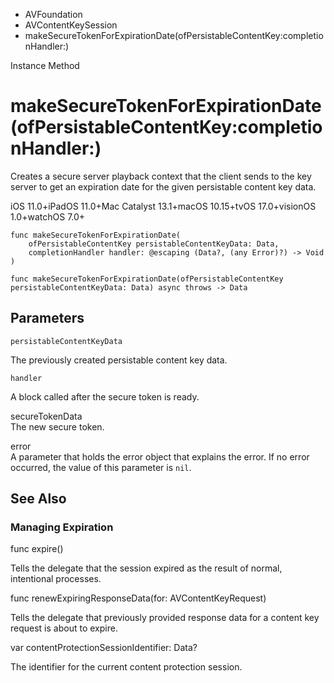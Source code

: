 

- AVFoundation
- AVContentKeySession
-  makeSecureTokenForExpirationDate(ofPersistableContentKey:completionHandler:) 

Instance Method

# makeSecureTokenForExpirationDate(ofPersistableContentKey:completionHandler:)

Creates a secure server playback context that the client sends to the key server to get an expiration date for the given persistable content key data.

iOS 11.0+iPadOS 11.0+Mac Catalyst 13.1+macOS 10.15+tvOS 17.0+visionOS 1.0+watchOS 7.0+

``` source
func makeSecureTokenForExpirationDate(
    ofPersistableContentKey persistableContentKeyData: Data,
    completionHandler handler: @escaping (Data?, (any Error)?) -> Void
)
```

``` source
func makeSecureTokenForExpirationDate(ofPersistableContentKey persistableContentKeyData: Data) async throws -> Data
```

## Parameters 

`persistableContentKeyData`  

The previously created persistable content key data.

`handler`  

A block called after the secure token is ready.

secureTokenData  
The new secure token.

error  
A parameter that holds the error object that explains the error. If no error occurred, the value of this parameter is `nil`.

## See Also

### Managing Expiration

func expire()

Tells the delegate that the session expired as the result of normal, intentional processes.

func renewExpiringResponseData(for: AVContentKeyRequest)

Tells the delegate that previously provided response data for a content key request is about to expire.

var contentProtectionSessionIdentifier: Data?

The identifier for the current content protection session.

